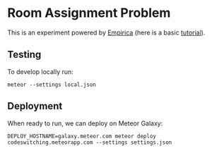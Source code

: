 # Room Assignment Problem

This is an experiment powered by
[Empirica](https://empirica.ly/) (here is a basic
[tutorial](https://www.youtube.com/watch?v=K2YhEZey_58&list=PLPQelvUwyVgiawBDk3Sp74QMfL8RPgORW&index=1)).

## Testing

To develop locally run:

```
meteor --settings local.json
```

## Deployment

When ready to run, we can deploy on Meteor Galaxy:

```
DEPLOY_HOSTNAME=galaxy.meteor.com meteor deploy codeswitching.meteorapp.com --settings settings.json
```